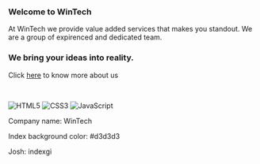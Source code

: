 ### Welcome to WinTech

At WinTech we provide value added services that makes you standout. We are a group of expirenced and dedicated team. 

### We bring your ideas into reality.
Click [here](https://jasonadindu.github.io/test/) to know more about us 

<br />

![HTML5](https://img.shields.io/badge/html5-%23E34F26.svg?style=for-the-badge&logo=html5&logoColor=white)
![CSS3](https://img.shields.io/badge/css3-%231572B6.svg?style=for-the-badge&logo=css3&logoColor=white)
![JavaScript](https://img.shields.io/badge/javascript-%23323330.svg?style=for-the-badge&logo=javascript&logoColor=%23F7DF1E)



Company name: WinTech

Index background color: #d3d3d3

Josh: indexgi